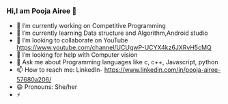 ### Hi,I am Pooja Airee 👋


<!--**AIREEXZIP2/AIREEXZIP2** is a ✨ _special_ ✨ repository because its `README.md` (this file) appears on your GitHub profile.-->


- 🔭 I’m currently working on Competitive Programming 
- 🌱 I’m currently learning Data structure and Algorithm,Android studio 
- 👯 I’m looking to collaborate on YouTube  https://www.youtube.com/channel/UCUgwP-UCYX4kz6JXRvH5cMQ
- 🤔 I’m looking for help with Computer vision 
- 💬 Ask me about Programming languages like c, c++, Javascript, python
- 📫 How to reach me: LinkedIn- https://www.linkedin.com/in/pooja-airee-57680a206/
- 😄 Pronouns: She/her
- ⚡
